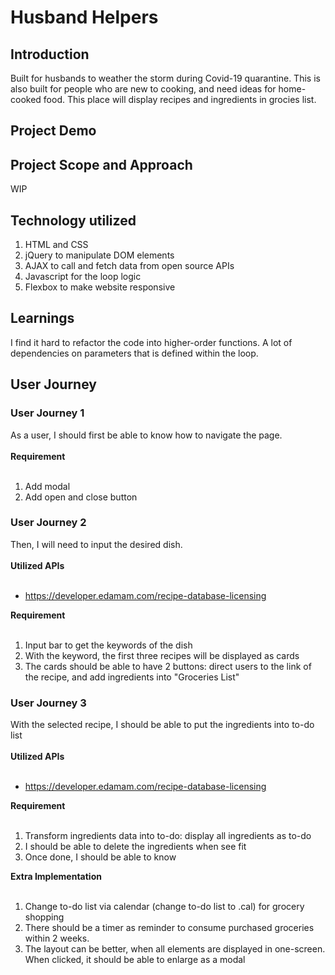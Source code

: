 # Husband Helpers
## Introduction
Built for husbands to weather the storm during Covid-19 quarantine.
This is also built for people who are new to cooking, and need ideas for home-cooked food. This place will display recipes and ingredients in grocies list.

## Project Demo


## Project Scope and Approach
WIP

## Technology utilized
1. HTML and CSS
2. jQuery to manipulate DOM elements
3. AJAX to call and fetch data from open source APIs
4. Javascript for the loop logic
5. Flexbox to make website responsive

## Learnings
I find it hard to refactor the code into higher-order functions. A lot of dependencies on parameters that is defined within the loop.


## User Journey
### User Journey 1
As a user, I should first be able to know how to navigate the page. <br />
<br />
**Requirement**<br />
<br />
1. Add modal
2. Add open and close button<br />

### User Journey 2
Then, I will need to input the desired dish.<br />
<br />
**Utilized APIs**<br />
<br />
- https://developer.edamam.com/recipe-database-licensing

**Requirement**<br />
<br />
1. Input bar to get the keywords of the dish
2. With the keyword, the first three recipes will be displayed as cards
3. The cards should be able to have 2 buttons: direct users to the link of the recipe, and add ingredients into "Groceries List"

### User Journey 3
With the selected recipe, I should be able to put the ingredients into to-do list<br />
<br />
**Utilized APIs**<br />
<br />
- https://developer.edamam.com/recipe-database-licensing

**Requirement**<br />
<br />
1. Transform ingredients data into to-do: display all ingredients as to-do
2. I should be able to delete the ingredients when see fit
3. Once done, I should be able to know

**Extra Implementation** <br />
<br />
1. Change to-do list via calendar (change to-do list to .cal) for grocery shopping
2. There should be a timer as reminder to consume purchased groceries within 2 weeks.
3. The layout can be better, when all elements are displayed in one-screen. When clicked, it should be able to enlarge as a modal

